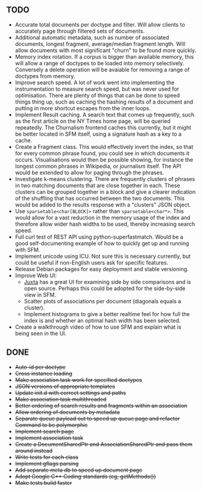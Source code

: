 TODO
----
* Accurate total documents per doctype and filter. Will allow clients to accurately page through filtered sets of documents.
* Additional automatic metadata, such as number of associated documents, longest fragment, average/median fragment length. Will allow documents with most significant "churn" to be found more quickly.
* Memory index rotation. If a corpus is bigger than available memory, this will allow a range of doctypes to be loaded into memory selectively. Conversely a delete operation will be avaiable for removing a range of doctypes from memory.
* Improve search speed. A lot of work went into implementing the instrumentation to measure search speed, but was never used for optimisation. There are plenty of things that can be done to speed things thing up, such as caching the hashing results of a document and putting in more shortcut escapes from the inner loops.
* Implement Result caching. A search text that comes up frequently, such as the first article on the NY Times home page, will be queried repeatedly. The Churnalism frontend caches this currently, but it might be better located in SFM itself, using a signature hash as a key to a cache.
* Create a Fragment class. This would effectively invert the index, so that for every common phrase found, you could see in which documents it occurs. Visualisations would then be possible showing, for instance the longest common phrases in Wikipedia, or journalism itself. The API would be extended to allow for paging through the phrases.
* Investigate k-means clustering. There are frequently clusters of phrases in two matching documents that are close together in each. These clusters can be grouped together in a block and give a clearer indication of the shuffling that has occurred between the two documents. This would be added to the results response with a "clusters" JSON object.
* Use ```sparsetable<char[BLOCK]>``` rather than ```sparsetable<char*>```. This would allow for a vast reduction in the memory usage of the index and therefore allow wider hash widths to be used, thereby increasing search speed.
* Full curl test of REST API using python-superfastmatch. Would be a good self-documenting example of how to quickly get up and running with SFM.
* Implement unicode using ICU. Not sure this is necessary currently, but could be useful if non-English users ask for specific features.
* Release Debian packages for easy deployment and stable versioning.
* Improve Web UI:
  * [Juxta](http://www.juxtasoftware.org/) has a great UI for examining side by side comparisons and is open source. Perhaps this could be adopted for the side-by-side view in SFM.
  * Scatter plots of associations per document (diagonals equals a cluster). 
  * Implement histograms to give a better realtime feel for how full the index is and whether an optimal hash width has been selected.
* Create a walkthrough video of how to use SFM and explain what is being seen in the UI.

DONE
----

* ~~Auto-id per doctype~~
* ~~Cross instance loading~~
* ~~Make association task work for specified doctypes~~
* ~~JSON versions of appropriate templates~~
* ~~Update init.d with correct settings and paths~~
* ~~Make association task multithreaded~~
* ~~Better ordering of search results and fragments within an association~~
* ~~Allow ordering of documents by metadata~~
* ~~Separate queue payload out to speed up queue page and refactor Command to be polymorphic~~
* ~~Implement search page~~
* ~~Implement association task~~
* ~~Create a DocumentSharedPtr and AssociationSharedPtr and pass them around instead~~
* ~~Write tests for each class~~
* ~~Implement gflags parsing~~
* ~~Add separate meta db to speed up document page~~
* ~~Adopt Google C++ Coding standards (eg, getMethods())~~
* ~~Make tests build faster~~


